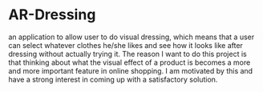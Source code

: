 # AR-Dressing
an application to allow user to do visual dressing, which means that a user can select whatever clothes he/she likes and see how it looks like after dressing without actually trying it.  The reason I want to do this project is that thinking about what the visual effect of a product is becomes a more and more important feature in online shopping. I am motivated by this and have a strong interest in coming up with a satisfactory solution.
